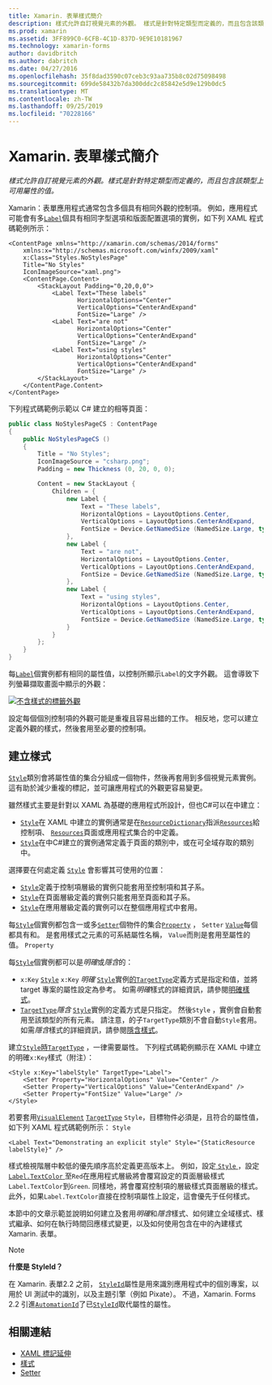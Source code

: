 ```yaml
---
title: Xamarin. 表單樣式簡介
description: 樣式允許自訂視覺元素的外觀。 樣式是針對特定類型而定義的，而且包含該類型上可用屬性的值。
ms.prod: xamarin
ms.assetid: 3FF899C0-6CFB-4C1D-837D-9E9E10181967
ms.technology: xamarin-forms
author: davidbritch
ms.author: dabritch
ms.date: 04/27/2016
ms.openlocfilehash: 35f8dad3590c07ceb3c93aa735b8c02d75098498
ms.sourcegitcommit: 699de58432b7da300ddc2c85842e5d9e129b0dc5
ms.translationtype: MT
ms.contentlocale: zh-TW
ms.lasthandoff: 09/25/2019
ms.locfileid: "70228166"
---
```

# <a name="introduction-to-xamarinforms-styles"></a>Xamarin. 表單樣式簡介

_樣式允許自訂視覺元素的外觀。樣式是針對特定類型而定義的，而且包含該類型上可用屬性的值。_

Xamarin：表單應用程式通常包含多個具有相同外觀的控制項。 例如，應用程式可能會有多[`Label`](xref:Xamarin.Forms.Label)個具有相同字型選項和版面配置選項的實例，如下列 XAML 程式碼範例所示：

```xaml
<ContentPage xmlns="http://xamarin.com/schemas/2014/forms"
    xmlns:x="http://schemas.microsoft.com/winfx/2009/xaml"
    x:Class="Styles.NoStylesPage"
    Title="No Styles"
    IconImageSource="xaml.png">
    <ContentPage.Content>
        <StackLayout Padding="0,20,0,0">
            <Label Text="These labels"
                   HorizontalOptions="Center"
                   VerticalOptions="CenterAndExpand"
                   FontSize="Large" />
            <Label Text="are not"
                   HorizontalOptions="Center"
                   VerticalOptions="CenterAndExpand"
                   FontSize="Large" />
            <Label Text="using styles"
                   HorizontalOptions="Center"
                   VerticalOptions="CenterAndExpand"
                   FontSize="Large" />
        </StackLayout>
    </ContentPage.Content>
</ContentPage>
```

下列程式碼範例示範以 C# 建立的相等頁面：

```csharp
public class NoStylesPageCS : ContentPage
{
    public NoStylesPageCS ()
    {
        Title = "No Styles";
        IconImageSource = "csharp.png";
        Padding = new Thickness (0, 20, 0, 0);

        Content = new StackLayout {
            Children = {
                new Label {
                    Text = "These labels",
                    HorizontalOptions = LayoutOptions.Center,
                    VerticalOptions = LayoutOptions.CenterAndExpand,
                    FontSize = Device.GetNamedSize (NamedSize.Large, typeof(Label))
                },
                new Label {
                    Text = "are not",
                    HorizontalOptions = LayoutOptions.Center,
                    VerticalOptions = LayoutOptions.CenterAndExpand,
                    FontSize = Device.GetNamedSize (NamedSize.Large, typeof(Label))
                },
                new Label {
                    Text = "using styles",
                    HorizontalOptions = LayoutOptions.Center,
                    VerticalOptions = LayoutOptions.CenterAndExpand,
                    FontSize = Device.GetNamedSize (NamedSize.Large, typeof(Label))
                }
            }
        };
    }
}
```

每[`Label`](xref:Xamarin.Forms.Label)個實例都有相同的屬性值，以控制所顯示`Label`的文字外觀。 這會導致下列螢幕擷取畫面中顯示的外觀：

[![不含樣式的標籤外觀](introduction-images/no-styles.png)](introduction-images/no-styles-large.png#lightbox)

設定每個個別控制項的外觀可能是重複且容易出錯的工作。 相反地，您可以建立定義外觀的樣式，然後套用至必要的控制項。

## <a name="create-a-style"></a>建立樣式

[`Style`](xref:Xamarin.Forms.Style)類別會將屬性值的集合分組成一個物件，然後再套用到多個視覺元素實例。 這有助於減少重複的標記，並可讓應用程式的外觀更容易變更。

雖然樣式主要是針對以 XAML 為基礎的應用程式所設計，但也C#可以在中建立：

- [`Style`](xref:Xamarin.Forms.Style)在 XAML 中建立的實例通常是在[`ResourceDictionary`](xref:Xamarin.Forms.ResourceDictionary)指派[`Resources`](xref:Xamarin.Forms.VisualElement.Resources)給控制項、 [`Resources`](xref:Xamarin.Forms.Application.Resources)頁面或應用程式集合的中定義。
- [`Style`](xref:Xamarin.Forms.Style)在中C#建立的實例通常定義于頁面的類別中，或在可全域存取的類別中。

選擇要在何處定義 [`Style`](xref:Xamarin.Forms.Style) 會影響其可使用的位置：

- [`Style`](xref:Xamarin.Forms.Style)定義于控制項層級的實例只能套用至控制項和其子系。
- [`Style`](xref:Xamarin.Forms.Style)在頁面層級定義的實例只能套用至頁面和其子系。
- [`Style`](xref:Xamarin.Forms.Style)在應用層級定義的實例可以在整個應用程式中套用。

每[`Style`](xref:Xamarin.Forms.Style)個實例都包含一或多[`Setter`](xref:Xamarin.Forms.Setter)個物件的集合[`Property`](xref:Xamarin.Forms.Setter.Property) ， `Setter` [`Value`](xref:Xamarin.Forms.Setter.Value)每個都具有和。 是套用樣式之元素的可系結屬性名稱， `Value`而則是套用至屬性的值。 `Property`

每[`Style`](xref:Xamarin.Forms.Style)個實例都可以是*明確*或*隱含*的：

- `x:Key` [`Style`](xref:Xamarin.Forms.NavigableElement.Style) `x:Key` *明確* [`Style`](xref:Xamarin.Forms.Style)實例[的`TargetType`](xref:Xamarin.Forms.Style.TargetType)定義方式是指定和值，並將 target 專案的屬性設定為參考。 如需*明確*樣式的詳細資訊，請參閱[明確樣式](~/xamarin-forms/user-interface/styles/explicit.md)。
- [`TargetType`](xref:Xamarin.Forms.Style.TargetType)*隱含* [`Style`](xref:Xamarin.Forms.Style)實例的定義方式是只指定。 然後`Style` ，實例會自動套用至該類型的所有元素。 請注意，的子`TargetType`類別不會自動`Style`套用。 如需*隱含*樣式的詳細資訊，請參閱[隱含樣式](~/xamarin-forms/user-interface/styles/implicit.md)。

建立[`Style`](xref:Xamarin.Forms.Style)[時`TargetType`](xref:Xamarin.Forms.Style.TargetType) ，一律需要屬性。 下列程式碼範例顯示在 XAML 中建立的明確`x:Key`樣式（附注）：

```xaml
<Style x:Key="labelStyle" TargetType="Label">
    <Setter Property="HorizontalOptions" Value="Center" />
    <Setter Property="VerticalOptions" Value="CenterAndExpand" />
    <Setter Property="FontSize" Value="Large" />
</Style>
```

若要套用[`VisualElement`](xref:Xamarin.Forms.VisualElement) [`TargetType`](xref:Xamarin.Forms.Style.TargetType) `Style`，目標物件必須是，且符合的屬性值，如下列 XAML 程式碼範例所示： `Style`

```xaml
<Label Text="Demonstrating an explicit style" Style="{StaticResource labelStyle}" />
```

樣式檢視階層中較低的優先順序高於定義更高版本上。 例如，設定[ `Style` ](xref:Xamarin.Forms.Style) ，設定[ `Label.TextColor` ](xref:Xamarin.Forms.Label.TextColor)至`Red`在應用程式層級將會覆寫設定的頁面層級樣式`Label.TextColor`到`Green`. 同樣地，將會覆寫控制項的層級樣式頁面層級的樣式。 此外，如果`Label.TextColor`直接在控制項屬性上設定，這會優先于任何樣式。

本節中的文章示範並說明如何建立及套用*明確*和*隱含*樣式、如何建立全域樣式、樣式繼承、如何在執行時間回應樣式變更，以及如何使用包含在中的內建樣式Xamarin. 表單。

> [!NOTE]
> **什麼是 StyleId？**
>
> 在 Xamarin. 表單2.2 之前， [`StyleId`](xref:Xamarin.Forms.Element.StyleId)屬性是用來識別應用程式中的個別專案，以用於 UI 測試中的識別，以及主題引擎（例如 Pixate）。 不過，Xamarin. Forms 2.2 引進[`AutomationId`](xref:Xamarin.Forms.Element.AutomationId)了已[`StyleId`](xref:Xamarin.Forms.Element.StyleId)取代屬性的屬性。

## <a name="related-links"></a>相關連結

- [XAML 標記延伸](~/xamarin-forms/xaml/xaml-basics/xaml-markup-extensions.md)
- [樣式](xref:Xamarin.Forms.Style)
- [Setter](xref:Xamarin.Forms.Setter)
